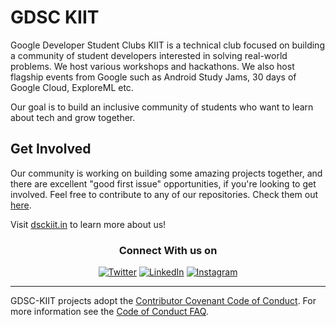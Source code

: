 # GDSC KIIT

Google Developer Student Clubs KIIT is a technical club focused on building a community of student developers interested in solving real-world problems. We host various workshops and hackathons. We also host flagship events from Google such as Android Study Jams, 30 days of Google Cloud, ExploreML etc.

Our goal is to build an inclusive community of students who want to learn about tech and grow together.

## Get Involved

Our community is working on building some amazing projects together, and there are excellent "good first issue" opportunities, if you're looking to get involved. Feel free to contribute to any of our repositories. Check them out [here](https://github.com/orgs/GDSC-KIIT/repositories).

Visit [dsckiit.in](https://dsckiit.in) to learn more about us!

<div align="center">
<h3>Connect With us on</h3>
<a href="https://twitter.com/gdsckiit" target="_blank"><img alt="Twitter" src="https://img.shields.io/badge/twitter-%231DA1F2.svg?&style=for-the-badge&logo=twitter&logoColor=white" /></a> 
<a href="https://www.linkedin.com/company/dsckiit/" target="_blank"><img alt="LinkedIn" src="https://img.shields.io/badge/linkedin-%230077B5.svg?&style=for-the-badge&logo=linkedin&logoColor=white" /></a>
<a href="https://instagram.com/gdsckiit" target="_blank"><img alt="Instagram" src="https://img.shields.io/badge/instagram-%FF69B4.svg?&style=for-the-badge&logo=instagram&logoColor=white&color=cd486b" /></a>
</div>

----

GDSC-KIIT projects adopt the [Contributor Covenant Code of Conduct](https://www.contributor-covenant.org/version/2/1/code_of_conduct.html). For more information see the [Code of Conduct FAQ](https://www.contributor-covenant.org/faq).
